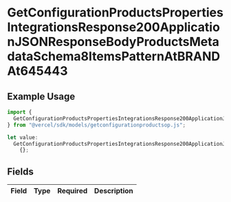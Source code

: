 # GetConfigurationProductsPropertiesIntegrationsResponse200ApplicationJSONResponseBodyProductsMetadataSchema8ItemsPatternAtBRANDAt645443

## Example Usage

```typescript
import {
  GetConfigurationProductsPropertiesIntegrationsResponse200ApplicationJSONResponseBodyProductsMetadataSchema8ItemsPatternAtBRANDAt645443,
} from "@vercel/sdk/models/getconfigurationproductsop.js";

let value:
  GetConfigurationProductsPropertiesIntegrationsResponse200ApplicationJSONResponseBodyProductsMetadataSchema8ItemsPatternAtBRANDAt645443 =
    {};
```

## Fields

| Field       | Type        | Required    | Description |
| ----------- | ----------- | ----------- | ----------- |